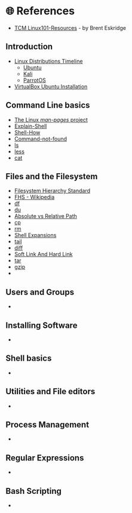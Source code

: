 # 🌐 References

* [TCM Linux101-Resources](https://github.com/beskridge/Linux101-Resources) - by Brent Eskridge 

## Introduction

* [Linux Distributions Timeline](https://upload.wikimedia.org/wikipedia/commons/1/1b/Linux_Distribution_Timeline.svg)
  * [Ubuntu](https://ubuntu.com/)
  * [Kali](https://www.kali.org/)
  * [ParrotOS](https://www.parrotsec.org/)
* [VirtualBox Ubuntu Installation](https://ubuntu.com/tutorials/how-to-run-ubuntu-desktop-on-a-virtual-machine-using-virtualbox#1-overview)

## Command Line basics

- [The Linux *man-pages* project](https://www.kernel.org/doc/man-pages/)
- [Explain-Shell](https://explainshell.com/)
- [Shell-How](https://www.shell.how/)
- [Command-not-found](https://command-not-found.com/)
- [ls](https://linuxize.com/post/how-to-list-files-in-linux-using-the-ls-command/)
- [less](https://linuxize.com/post/less-command-in-linux/)
- [cat](https://linuxize.com/post/linux-cat-command/)

## Files and the Filesystem

- [Filesystem Hierarchy Standard](https://refspecs.linuxfoundation.org/FHS_3.0/fhs/index.html)
- [FHS - Wikipedia](https://en.wikipedia.org/wiki/Filesystem_Hierarchy_Standard)
- [df](https://linuxize.com/post/how-to-check-disk-space-in-linux-using-the-df-command/)
- [du](https://linuxize.com/post/du-command-in-linux/)
- [Absolute vs Relative Path](https://linuxhandbook.com/absolute-vs-relative-path/)
- [cp](https://linuxize.com/post/cp-command-in-linux/)
- [rm](https://linuxize.com/post/rm-command-in-linux/)
- [Shell Expansions](https://www.gnu.org/savannah-checkouts/gnu/bash/manual/bash.html#Shell-Expansions)
- [tail](https://linuxize.com/post/linux-tail-command/)
- [diff](https://linuxize.com/post/diff-command-in-linux/)
- [Soft Link And Hard Link](https://ostechnix.com/explaining-soft-link-and-hard-link-in-linux-with-examples/)
- [tar](https://linuxize.com/post/how-to-create-and-extract-archives-using-the-tar-command-in-linux/)
- [gzip](https://linuxize.com/post/gzip-command-in-linux/)
- 

## Users and Groups

- 

## Installing Software

- 

## Shell basics

- 

## Utilities and File editors

- 

## Process Management

- 

## Regular Expressions

- 

## Bash Scripting

- 
